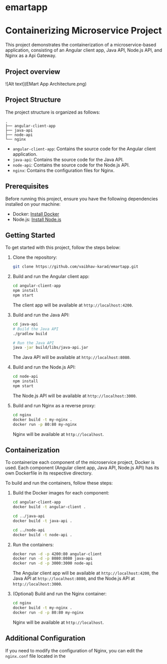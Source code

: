 # emartapp
# Containerizing Microservice Project

This project demonstrates the containerization of a microservice-based application, consisting of an Angular client app, Java API, Node.js API, and Nginx as a Api Gateway.

## Project overview
![Alt text](EMart App Architecture.png)


## Project Structure

The project structure is organized as follows:

```
.
├── angular-client-app
├── java-api
├── node-api
└── nginx
```

- `angular-client-app`: Contains the source code for the Angular client application.
- `java-api`: Contains the source code for the Java API.
- `node-api`: Contains the source code for the Node.js API.
- `nginx`: Contains the configuration files for Nginx.

## Prerequisites

Before running this project, ensure you have the following dependencies installed on your machine:

- Docker: [Install Docker](https://docs.docker.com/get-docker/)
- Node.js: [Install Node.js](https://nodejs.org)

## Getting Started

To get started with this project, follow the steps below:

1. Clone the repository:

   ```bash
   git clone https://github.com/vaibhav-karad/emartapp.git
   ```

2. Build and run the Angular client app:

   ```bash
   cd angular-client-app
   npm install
   npm start
   ```

   The client app will be available at `http://localhost:4200`.

3. Build and run the Java API:

   ```bash
   cd java-api
   # Build the Java API
   ./gradlew build

   # Run the Java API
   java -jar build/libs/java-api.jar
   ```

   The Java API will be available at `http://localhost:8080`.

4. Build and run the Node.js API:

   ```bash
   cd node-api
   npm install
   npm start
   ```

   The Node.js API will be available at `http://localhost:3000`.

5. Build and run Nginx as a reverse proxy:

   ```bash
   cd nginx
   docker build -t my-nginx .
   docker run -p 80:80 my-nginx
   ```

   Nginx will be available at `http://localhost`.

## Containerization

To containerize each component of the microservice project, Docker is used. Each component (Angular client app, Java API, Node.js API) has its own Dockerfile in its respective directory.

To build and run the containers, follow these steps:

1. Build the Docker images for each component:

   ```bash
   cd angular-client-app
   docker build -t angular-client .

   cd ../java-api
   docker build -t java-api .

   cd ../node-api
   docker build -t node-api .
   ```

2. Run the containers:

   ```bash
   docker run -d -p 4200:80 angular-client
   docker run -d -p 8080:8080 java-api
   docker run -d -p 3000:3000 node-api
   ```

   The Angular client app will be available at `http://localhost:4200`, the Java API at `http://localhost:8080`, and the Node.js API at `http://localhost:3000`.

3. (Optional) Build and run the Nginx container:

   ```bash
   cd nginx
   docker build -t my-nginx .
   docker run -d -p 80:80 my-nginx
   ```

   Nginx will be available at `http://localhost`.

## Additional Configuration

If you need to modify the configuration of Nginx, you can edit the `nginx.conf` file located in the